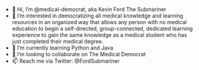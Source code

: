 - 👋 Hi, I’m @medical-democrat, aka Kevin Ford The Submariner
- 👀 I’m interested in democratizing all medical knowledge and learning resources in an organized way that allows any person with
     no medical education to begin a self-directed, group-connected, dedicated learning experience to gain the same knowledge
     as a medical student who has just completed their medical degree.
- 🌱 I’m currently learning Python and Java
- 💞️ I’m looking to collaborate on The Medical Democrat
- 📫 Reach me via Twitter: @FordSubmariner

<!---
medical-democrat/medical-democrat is a ✨ special ✨ repository because its `README.md` (this file) appears on your GitHub profile.
You can click the Preview link to take a look at your changes.
--->
